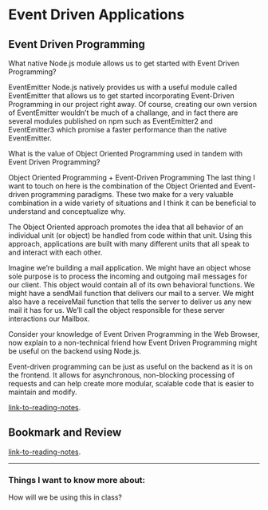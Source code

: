 # Event Driven Applications

## Event Driven Programming

What native Node.js module allows us to get started with Event Driven Programming?

EventEmitter
Node.js natively provides us with a useful module called EventEmitter that allows us to get started incorporating Event-Driven Programming in our project right away. Of course, creating our own version of EventEmitter wouldn’t be much of a challange, and in fact there are several modules published on npm such as EventEmitter2 and EventEmitter3 which promise a faster performance than the native EventEmitter.

What is the value of Object Oriented Programming used in tandem with Event Driven Programming?

Object Oriented Programming + Event-Driven Programming
The last thing I want to touch on here is the combination of the Object Oriented and Event-driven programming paradigms. These two make for a very valuable combination in a wide variety of situations and I think it can be beneficial to understand and conceptualize why.

The Object Oriented approach promotes the idea that all behavior of an individual unit (or object) be handled from code within that unit. Using this approach, applications are built with many different units that all speak to and interact with each other.

Imagine we’re building a mail application. We might have an object whose sole purpose is to process the incoming and outgoing mail messages for our client. This object would contain all of its own behavioral functions. We might have a sendMail function that delivers our mail to a server. We might also have a receiveMail function that tells the server to deliver us any new mail it has for us. We’ll call the object responsible for these server interactions our Mailbox.

Consider your knowledge of Event Driven Programming in the Web Browser, now explain to a non-technical friend how Event Driven Programming might be useful on the backend using Node.js.

Event-driven programming can be just as useful on the backend as it is on the frontend. It allows for asynchronous, non-blocking processing of requests and can help create more modular, scalable code that is easier to maintain and modify.

[link-to-reading-notes](https://www.digitalocean.com/community/tutorials/nodejs-event-driven-programming).

## Bookmark and Review

[link-to-reading-notes](https://nodejs.org/api/events.html).

*************************************************************************************************************

### Things I want to know more about:

How will we be using this in class?